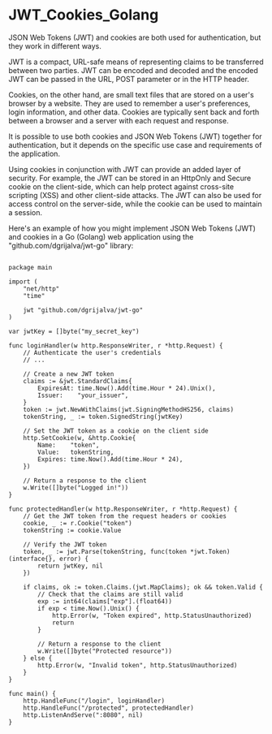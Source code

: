 # JWT_Cookies_Golang

JSON Web Tokens (JWT) and cookies are both used for authentication, but they work in different ways.

JWT is a compact, URL-safe means of representing claims to be transferred between two parties. JWT can be encoded and decoded and the encoded JWT can be passed in the URL, POST parameter or in the HTTP header.

Cookies, on the other hand, are small text files that are stored on a user's browser by a website. They are used to remember a user's preferences, login information, and other data. Cookies are typically sent back and forth between a browser and a server with each request and response.


It is possible to use both cookies and JSON Web Tokens (JWT) together for authentication, but it depends on the specific use case and requirements of the application.

Using cookies in conjunction with JWT can provide an added layer of security. For example, the JWT can be stored in an HttpOnly and Secure cookie on the client-side, which can help protect against cross-site scripting (XSS) and other client-side attacks. The JWT can also be used for access control on the server-side, while the cookie can be used to maintain a session.


Here's an example of how you might implement JSON Web Tokens (JWT) and cookies in a Go (Golang) web application using the "github.com/dgrijalva/jwt-go" library:


```

package main

import (
    "net/http"
    "time"

    jwt "github.com/dgrijalva/jwt-go"
)

var jwtKey = []byte("my_secret_key")

func loginHandler(w http.ResponseWriter, r *http.Request) {
    // Authenticate the user's credentials
    // ...

    // Create a new JWT token
    claims := &jwt.StandardClaims{
        ExpiresAt: time.Now().Add(time.Hour * 24).Unix(),
        Issuer:    "your_issuer",
    }
    token := jwt.NewWithClaims(jwt.SigningMethodHS256, claims)
    tokenString, _ := token.SignedString(jwtKey)

    // Set the JWT token as a cookie on the client side
    http.SetCookie(w, &http.Cookie{
        Name:    "token",
        Value:   tokenString,
        Expires: time.Now().Add(time.Hour * 24),
    })

    // Return a response to the client
    w.Write([]byte("Logged in!"))
}

func protectedHandler(w http.ResponseWriter, r *http.Request) {
    // Get the JWT token from the request headers or cookies
    cookie, _ := r.Cookie("token")
    tokenString := cookie.Value

    // Verify the JWT token
    token, _ := jwt.Parse(tokenString, func(token *jwt.Token) (interface{}, error) {
        return jwtKey, nil
    })

    if claims, ok := token.Claims.(jwt.MapClaims); ok && token.Valid {
        // Check that the claims are still valid
        exp := int64(claims["exp"].(float64))
        if exp < time.Now().Unix() {
            http.Error(w, "Token expired", http.StatusUnauthorized)
            return
        }

        // Return a response to the client
        w.Write([]byte("Protected resource"))
    } else {
        http.Error(w, "Invalid token", http.StatusUnauthorized)
    }
}

func main() {
    http.HandleFunc("/login", loginHandler)
    http.HandleFunc("/protected", protectedHandler)
    http.ListenAndServe(":8080", nil)
}

```


